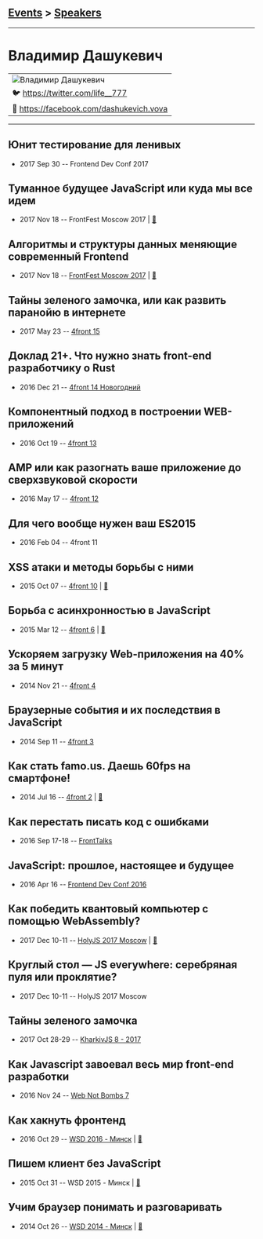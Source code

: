 ## [Events](../README.md) > [Speakers](../speakers.md)
---

# Владимир Дашукевич

| |
| --- |
| ![Владимир Дашукевич](https://avatars.io/twitter/life__777/large)
| :bird:  [https:&#x2F;&#x2F;twitter.com&#x2F;life__777](https://twitter.com/life__777)
| :blue_book:  [https:&#x2F;&#x2F;facebook.com&#x2F;dashukevich.vova](https://facebook.com/dashukevich.vova)

---
## Юнит тестирование для ленивых
- 2017 Sep 30 -- Frontend Dev Conf 2017    
## Туманное будущее JavaScript или куда мы все идем
- 2017 Nov 18 -- FrontFest Moscow 2017  | [:notebook:](https://speakerdeck.com/frontfest/vladimir-dashukievich-kvartirnik)  
## Алгоритмы и структуры данных меняющие современный Frontend
- 2017 Nov 18 -- [FrontFest Moscow 2017](https://youtu.be/nocJsLFPjNk)  | [:notebook:](https://speakerdeck.com/frontfest/vladimir-dashukievich)  
## Тайны зеленого замочка, или как развить паранойю в интернете
- 2017 May 23 -- [4front 15](https://www.youtube.com/watch?v=IOBorSRbGYs)    
## Доклад 21+. Что нужно знать front-end разработчику о Rust
- 2016 Dec 21 -- [4front 14 Новогодний](https://www.youtube.com/watch?v=2gIivSjhYOc)    
## Компонентный подход в построении WEB-приложений
- 2016 Oct 19 -- [4front 13](https://www.youtube.com/watch?v=sH04-Ypak_s)    
## AMP или как разогнать ваше приложение до сверхзвуковой скорости
- 2016 May 17 -- [4front 12](https://www.youtube.com/watch?v=yamUsRCBqyk)    
## Для чего вообще нужен ваш ES2015
- 2016 Feb 04 -- 4front 11    
## XSS атаки и методы борьбы с ними
- 2015 Oct 07 -- [4front 10](https://www.youtube.com/watch?v=h9iQMmjS5ec)  | [:notebook:](http://life777.github.io/https/index.html)  
## Борьба с асинхронностью в JavaScript
- 2015 Mar 12 -- [4front 6](https://www.youtube.com/watch?v=M1N6WlJEEMs)  | [:notebook:](http://life777.github.io/promises/index.html?full#face)  
## Ускоряем загрузку Web-приложения на 40% за 5 минут
- 2014 Nov 21 -- [4front 4](https://youtu.be/iZI-Pt6ntu0)    
## Браузерные события и их последствия в JavaScript
- 2014 Sep 11 -- [4front 3](https://youtu.be/-y2EI-bmZ6g?list=PLnZ0ef3Uu2pt8LWsBTQv9HLn1pYvwz-o0)    
## Как стать famo.us. Даешь 60fps на смартфоне!
- 2014 Jul 16 -- [4front 2](https://www.youtube.com/watch?v=23CUYHoUAl8)  | [:notebook:](https://www.slideshare.net/dashukevichvova/famous-37200054)  
## Как перестать писать код с ошибками
- 2016 Sep 17-18 -- [FrontTalks](https://events.yandex.ru/lib/talks/3937/)    
## JavaScript: прошлое, настоящее и будущее
- 2016 Apr 16 -- [Frontend Dev Conf 2016](https://www.youtube.com/watch?v=_OcnHy64xM0)    
## Как победить квантовый компьютер с помощью WebAssembly?
- 2017 Dec 10-11 -- [HolyJS 2017 Moscow](https://www.youtube.com/watch?v=4_lVq1-lr8g)  | [:notebook:](http://life777.github.io/quantum/)  
## Круглый стол — JS everywhere: серебряная пуля или проклятие?
- 2017 Dec 10-11 -- HolyJS 2017 Moscow    
## Тайны зеленого замочка
- 2017 Oct 28-29 -- [KharkivJS 8 - 2017](https://www.youtube.com/watch?v=VufUKONzZdM)    
## Как Javascript завоевал весь мир front-end разработки
- 2016 Nov 24 -- [Web Not Bombs 7](https://www.youtube.com/watch?v=SpFaCSyIy5Q)    
## Как хакнуть фронтенд
- 2016 Oct 29 -- [WSD 2016 - Минск](https://www.youtube.com/watch?v=HYVXxeSjPK8)  | [:notebook:](https://wsd.events/2016/10/29/pres/hacking-frontend/)  
## Пишем клиент без JavaScript
- 2015 Oct 31 -- WSD 2015 - Минск  | [:notebook:](https://wsd.events/2015/10/31/pres/native-client/)  
## Учим браузер понимать и разговаривать
- 2014 Oct 26 -- [WSD 2014 - Минск](http://youtu.be/9FXTj4jt2T4)  | [:notebook:](https://wsd.events/2014/10/26/pres/speech/)  
